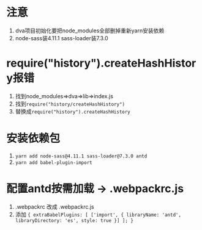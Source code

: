 # 注意
1. dva项目初始化要把node_modules全部删掉重新yarn安装依赖
2. node-sass装4.11.1 sass-loader装7.3.0

# require("history").createHashHistory报错
1. 找到node_modules=>dva=>lib=>index.js
2. 找到`require("history/createHashHistory")`
3. 替换成`require("history").createHashHistory`

# 安装依赖包
1. `yarn add node-sass@4.11.1 sass-loader@7.3.0 antd`
2. `yarn add babel-plugin-import`

# 配置antd按需加载 -> .webpackrc.js
1. .webpackrc 改成 .webpackrc.js
2. 添加 `{
    extraBabelPlugins: [
        ['import', { libraryName: 'antd', libraryDirectory: 'es', style: true }]
    ];
}`
